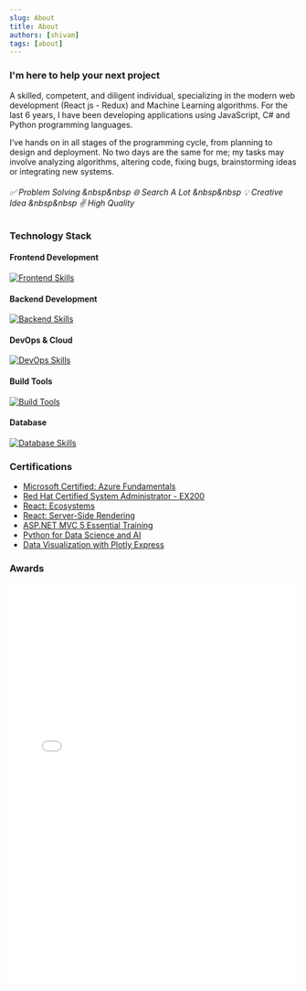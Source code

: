 ```yaml
---
slug: About
title: About
authors: [shivam]
tags: [about]
---
```

### I'm here to help your next project

A skilled, competent, and diligent individual, specializing in the modern web development (React js - Redux) and Machine Learning algorithms. For the last 6 years, I have been developing applications using JavaScript, C# and Python programming languages.

I’ve hands on in all stages of the programming cycle, from planning to design and deployment. No two days are the same for me; my tasks may involve analyzing algorithms, altering code, fixing bugs, brainstorming ideas or integrating new systems.

###### ✅ Problem Solving &nbsp&nbsp  🌐 Search A Lot &nbsp&nbsp 💡 Creative Idea &nbsp&nbsp ✌️ High Quality


### Technology Stack

#### **Frontend Development**
[![Frontend Skills](https://skillicons.dev/icons?i=js,ts,html,css,react,redux,angular,mui,tailwind,bootstrap,sass)](https://skillicons.dev)

#### **Backend Development**
[![Backend Skills](https://skillicons.dev/icons?i=nodejs,python,fastapi,dotnet)](https://skillicons.dev)

#### **DevOps & Cloud**
[![DevOps Skills](https://skillicons.dev/icons?i=azure,docker,kubernetes,terraform)](https://skillicons.dev)

#### **Build Tools**
[![Build Tools](https://skillicons.dev/icons?i=npm,webpack,babel)](https://skillicons.dev)

#### **Database**
[![Database Skills](https://skillicons.dev/icons?i=mysql,firebase,sqlite,mongodb)](https://skillicons.dev)


### Certifications

*   [Microsoft Certified: Azure Fundamentals](https://www.credly.com/badges/e9010a98-7990-4035-87e5-fe7ea5769903?source=linked_in_profile) 
*   [Red Hat Certified System Administrator - EX200](https://rhtapps.redhat.com/verify?certId=180-127-532) 
*   [React: Ecosystems](https://www.linkedin.com/learning/react-ecosystems) 
*   [React: Server-Side Rendering](https://www.linkedin.com/learning/react-server-side-rendering-8539269) 
*   [ASP.NET MVC 5 Essential Training](https://www.linkedin.com/learning/asp-dot-net-mvc-5-essential-training-4) 
*   [Python for Data Science and AI](https://www.credly.com/badges/42ecc868-4ec4-41d5-affc-4137107bea2d?source=linked_in_profile)
*   [Data Visualization with Plotly Express](https://www.coursera.org/account/accomplishments/verify/6AXMSKRR48W8)

### Awards
<embed src="../docs/awards.pdf" type="application/pdf" width="100%" height="700px" />

